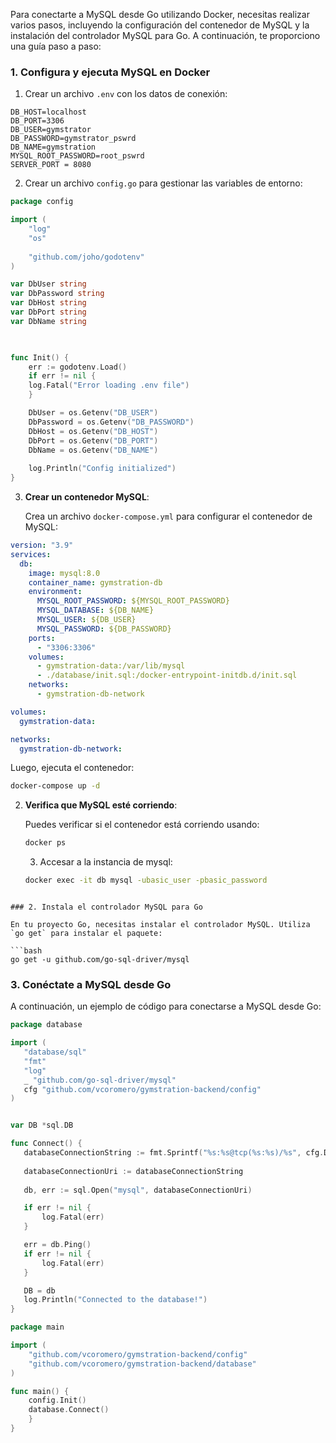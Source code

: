 Para conectarte a MySQL desde Go utilizando Docker, necesitas realizar varios pasos, incluyendo la configuración del contenedor de MySQL y la instalación del controlador MySQL para Go. A continuación, te proporciono una guía paso a paso:

### 1. Configura y ejecuta MySQL en Docker

1. Crear un archivo `.env` con los datos de conexión:
   
```env
DB_HOST=localhost
DB_PORT=3306
DB_USER=gymstrator
DB_PASSWORD=gymstrator_pswrd
DB_NAME=gymstration
MYSQL_ROOT_PASSWORD=root_pswrd
SERVER_PORT = 8080
```

2. Crear un archivo `config.go` para gestionar las variables de entorno:
   
```go
package config

import (
	"log"
	"os"
	
	"github.com/joho/godotenv"
)

var DbUser string
var DbPassword string
var DbHost string
var DbPort string
var DbName string

  

func Init() {
	err := godotenv.Load()
	if err != nil {
	log.Fatal("Error loading .env file")
	}

	DbUser = os.Getenv("DB_USER")
	DbPassword = os.Getenv("DB_PASSWORD")
	DbHost = os.Getenv("DB_HOST")
	DbPort = os.Getenv("DB_PORT")
	DbName = os.Getenv("DB_NAME")
  
	log.Println("Config initialized")
}
```

3. **Crear un contenedor MySQL**:
   
   Crea un archivo `docker-compose.yml` para configurar el contenedor de MySQL:

```yaml
version: "3.9"
services:
  db:
	image: mysql:8.0
	container_name: gymstration-db
	environment:
	  MYSQL_ROOT_PASSWORD: ${MYSQL_ROOT_PASSWORD}
	  MYSQL_DATABASE: ${DB_NAME}
	  MYSQL_USER: ${DB_USER}
	  MYSQL_PASSWORD: ${DB_PASSWORD}
	ports:
	  - "3306:3306"
	volumes:
	  - gymstration-data:/var/lib/mysql
	  - ./database/init.sql:/docker-entrypoint-initdb.d/init.sql
	networks:
	  - gymstration-db-network

volumes:
  gymstration-data:

networks:
  gymstration-db-network:
   ```

   Luego, ejecuta el contenedor:

   ```bash
   docker-compose up -d
   ```

2. **Verifica que MySQL esté corriendo**:

   Puedes verificar si el contenedor está corriendo usando:

   ```bash
   docker ps
   ```
   3. Accesar a la instancia de mysql:
   ```bash
   docker exec -it db mysql -ubasic_user -pbasic_password
```

### 2. Instala el controlador MySQL para Go

En tu proyecto Go, necesitas instalar el controlador MySQL. Utiliza `go get` para instalar el paquete:

```bash
go get -u github.com/go-sql-driver/mysql
```

### 3. Conéctate a MySQL desde Go

A continuación, un ejemplo de código para conectarse a MySQL desde Go:

 ```go
package database

import (
	"database/sql"
	"fmt"
	"log"
	_ "github.com/go-sql-driver/mysql"
	cfg "github.com/vcoromero/gymstration-backend/config"
)


var DB *sql.DB

func Connect() {
	databaseConnectionString := fmt.Sprintf("%s:%s@tcp(%s:%s)/%s", cfg.DbUser, cfg.DbPassword, cfg.DbHost, cfg.DbPort, cfg.DbName)
	
	databaseConnectionUri := databaseConnectionString
	
	db, err := sql.Open("mysql", databaseConnectionUri)

	if err != nil {
		log.Fatal(err)
	}

	err = db.Ping()
	if err != nil {
		log.Fatal(err)
	}

	DB = db
	log.Println("Connected to the database!")
}
```

```go
package main

import (
	"github.com/vcoromero/gymstration-backend/config"
	"github.com/vcoromero/gymstration-backend/database"
)

func main() {
	config.Init()
	database.Connect()
	}
}
```

